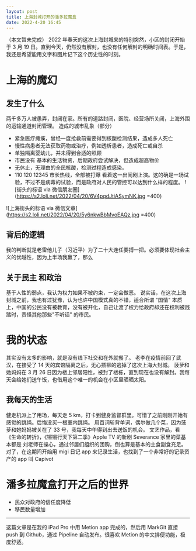 ```yaml
---
layout: post
title: 上海封城打开的潘多拉魔盒
date: 2022-4-20 16:45
---
```

（本文暂未完成）
2022 年春天的这次上海封城来的特别突然，小区的封闭开始于 3 月 19 日。直到今天，仍然没有解封，也没有任何解封的明确时间表。于是，我还是希望能用文字和图片记下这个历史性的时刻。
# 上海的魔幻
## 发生了什么
两千多万人被愚弄，封闭在家。所有的道路封闭，医院、经营场所关闭，上海外围的运输通道封闭管理。
造成的城市乱象（部分）
* 紧急医疗瘫痪，曾经一度抢救前需要得到核酸检测结果，造成多人死亡
* 慢性病患者无法获取药物或治疗，例如透析患者，造成死亡或自杀
* 单独隔离婴幼儿，并未得到合适的照顾
* 市民没有 基本的生活物资，后期政府尝试解决，但造成超高物价
* 无休止，无理由的全民核酸，检测过程造成感染。
* 110 120 12345 市长热线，全部被打爆
看着这一出闹剧上演。这的确是一场试验，不过不是病毒的试验，而是政府对人民的管控可以达到什么样的程度。
![街头的标语 via 微信朋友圈<MARKDOWN>](https://s2.loli.net/2022/04/20/6V4pqdJtiASymNK.jpg =400)

![上海街头的标语 via 微信文章<MARKDOWN>](https://s2.loli.net/2022/04/20/5y6nkwBbMvoEAQz.jpg =400)
## 背后的逻辑 
我的判断就是老雷他儿子（习近平）为了二十大连任要搏一把。必须要体现社会主义的优越性，因为上半场我赢了，那么

## 关于民主 和政治
基于人性的弱点，我认为权力如果不被约束，一定会做恶。
说实话，在这次上海封城之前，我也有过犹豫，认为也许中国模式真的不错，适合所谓 "国情"
本质上，中国的公民没有被教育，没有被开化，自己让渡了权力给政府却还在权利被践踏时，责怪其他那些"不听话" 的市民。

# 我的状态
其实没有太多的影响，就是没有线下社交和在外就餐了。
老李在疫情前回了武汉，在接受了 14 天的宾馆隔离之后，无心插柳的逃掉了这次上海大封城。
菠萝和她妈妈在 3 月 26 日因为楼上邻居阳性，被封了楼栋，直到现在也没有解封。我每天会给她们送午饭，也借用这个唯一的机会在小区里晒晒太阳。
## 我每天的生活
健走机派上了用场，每天走 5 km，打卡到健身监督群里。可惜了之前刚刚开始有感觉的跳绳。后悔没买一根室内跳绳。
用百词斩背单词，偶尔做几个菜，因为菠萝和她妈妈被关在了 33 号，我每天中午得到出去送饭的机会。
文艺作品，看《生命的转折》，《锵锵行天下第二季》Apple TV 的新剧 Severance 
家里的菜基本都是 刘老师在操心，通过邻居们组织的团购，倒也算是基本的主食副食充足。
对了，在这期间开始用 migi 日记 app 来记录生活，也找到了一个非常好的记录资产的 app 叫 Capivot 

# 潘多拉魔盒打开之后的世界
* 民众对政府的信任度降低
* 移民数量增加

---
这篇文章是在我的 iPad Pro 中用 Metion app 完成的，然后用 MarkGit 直接 push 到 Github，通过 Pipeline 自动发布。很喜欢 Metion 的中文排便功能，极度舒适。
